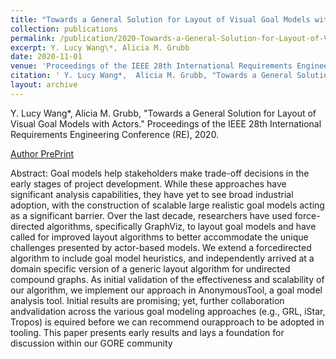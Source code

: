```yaml
---
title: "Towards a General Solution for Layout of Visual Goal Models with Actors"
collection: publications
permalink: /publication/2020-Towards-a-General-Solution-for-Layout-of-Visual-Goal-Models-with-Actors
excerpt: Y. Lucy Wang\*, Alicia M. Grubb
date: 2020-11-01
venue: 'Proceedings of the IEEE 28th International Requirements Engineering Conference (RE)'
citation: ' Y. Lucy Wang*,  Alicia M. Grubb, "Towards a General Solution for Layout of Visual Goal Models with Actors." Proceedings of the IEEE 28th International Requirements Engineering Conference (RE), 2020.'
layout: archive
---
```

 Y. Lucy Wang\*,  Alicia M. Grubb, "Towards a General Solution for Layout of Visual Goal Models with Actors." Proceedings of the IEEE 28th International Requirements Engineering Conference (RE), 2020.

[Author PrePrint](https://amgrubb.github.io/files/2020-Towards-a-General-Solution-for-Layout-of-Visual-Goal-Models-with-Actors.pdf)

Abstract: Goal models help stakeholders make trade-off decisions in the early stages of project development. While these approaches have significant analysis capabilities, they have yet to see broad industrial adoption, with the construction of scalable large realistic goal models acting as a significant barrier. Over the last decade, researchers have used force-directed algorithms, specifically GraphViz, to layout goal models and have called for improved layout algorithms to better accommodate the unique challenges presented by actor-based models. We extend a forcedirected algorithm to include goal model heuristics, and independently arrived at a domain specific version of a generic layout algorithm for undirected compound graphs. As initial validation of the effectiveness and scalability of our algorithm, we implement our approach in AnonymousTool, a goal model analysis tool. Initial results are promising; yet, further collaboration andvalidation across the various goal modeling approaches (e.g., GRL, iStar, Tropos) is equired before we can recommend ourapproach to be adopted in tooling. This paper presents early results and lays a foundation for discussion within our GORE community
